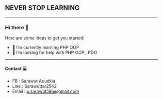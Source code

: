 ## NEVER STOP LEARNING
_____________________________________________
### Hi there 👋
Here are some ideas to get you started:


- 🌱 I’m currently learning  PHP OOP
- 🤔 I’m looking for help with PHP OOP , PDO
____________________________________________
#### Contact 💻
- FB : Sarawut Aoudkla
- Line : Sarawuttar2542
- Email : u.sarawut586@gmail.com


